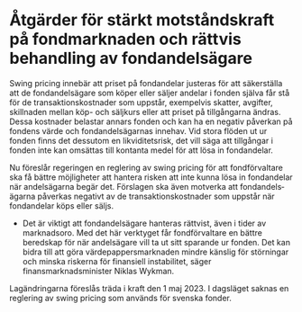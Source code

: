 # Åtgärder för stärkt motståndskraft på fondmarknaden och rättvis behandling av fondandelsägare

Swing pricing innebär att priset på fondandelar justeras för att säkerställa att de fondandelsägare som köper eller säljer andelar i fonden själva får stå för de transaktionskostnader som uppstår, exempelvis skatter, avgifter, skillnaden mellan köp- och säljkurs eller att priset på tillgångarna ändras. Dessa kostnader belastar annars fonden och kan ha en negativ påverkan på fondens värde och fondandelsägarnas innehav. Vid stora flöden ut ur fonden finns det dessutom en likviditetsrisk, det vill säga att tillgångar i fonden inte kan omsättas till kontanta medel för att lösa in fondandelar.

Nu föreslår regeringen en reglering av swing pricing för att fondförvaltare ska få bättre möjligheter att hantera risken att inte kunna lösa in fondandelar när andelsägarna begär det. Förslagen ska även motverka att fondandels­ägarna påverkas negativt av de transaktionskostnader som uppstår när fondandelar köps eller säljs.

- Det är viktigt att fondandelsägare hanteras rättvist, även i tider av marknadsoro. Med det här verktyget får fondförvaltare en bättre beredskap för när andelsägare vill ta ut sitt sparande ur fonden. Det kan bidra till att göra värdepappersmarknaden mindre känslig för störningar och minska riskerna för finansiell instabilitet, säger finansmarknadsminister Niklas Wykman.

Lagändringarna föreslås träda i kraft den 1 maj 2023. I dagsläget saknas en reglering av swing pricing som används för svenska fonder.
